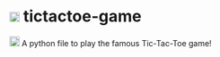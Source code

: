 # <img alt="Python" width="18px" src="https://cdn-icons-png.flaticon.com/512/2991/2991606.png"> tictactoe-game
<img alt="Python" width="18px" src="https://emojis.slackmojis.com/emojis/images/1450319444/32/python.png?1450319444"> A python file to play the famous Tic-Tac-Toe game!
